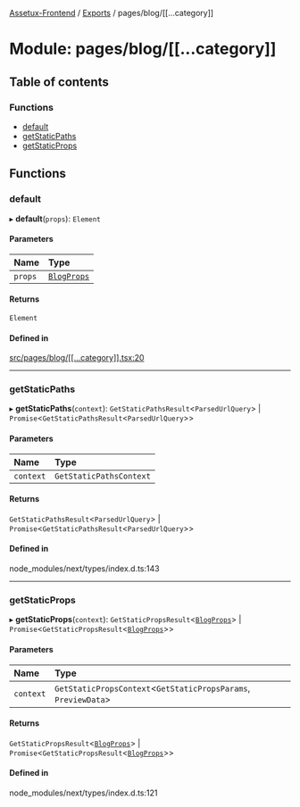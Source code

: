 [Assetux-Frontend](../README.md) / [Exports](../modules.md) / pages/blog/[[...category]]

# Module: pages/blog/[[...category]]

## Table of contents

### Functions

- [default](pages_blog______category__.md#default)
- [getStaticPaths](pages_blog______category__.md#getstaticpaths)
- [getStaticProps](pages_blog______category__.md#getstaticprops)

## Functions

### default

▸ **default**(`props`): `Element`

#### Parameters

| Name | Type |
| :------ | :------ |
| `props` | [`BlogProps`](components_blog_blog.md#blogprops) |

#### Returns

`Element`

#### Defined in

[src/pages/blog/[[...category]].tsx:20](https://github.com/ASSETUX/frontend/blob/9a68660/src/pages/blog/[[...category]].tsx#L20)

___

### getStaticPaths

▸ **getStaticPaths**(`context`): `GetStaticPathsResult`<`ParsedUrlQuery`\> \| `Promise`<`GetStaticPathsResult`<`ParsedUrlQuery`\>\>

#### Parameters

| Name | Type |
| :------ | :------ |
| `context` | `GetStaticPathsContext` |

#### Returns

`GetStaticPathsResult`<`ParsedUrlQuery`\> \| `Promise`<`GetStaticPathsResult`<`ParsedUrlQuery`\>\>

#### Defined in

node_modules/next/types/index.d.ts:143

___

### getStaticProps

▸ **getStaticProps**(`context`): `GetStaticPropsResult`<[`BlogProps`](components_blog_blog.md#blogprops)\> \| `Promise`<`GetStaticPropsResult`<[`BlogProps`](components_blog_blog.md#blogprops)\>\>

#### Parameters

| Name | Type |
| :------ | :------ |
| `context` | `GetStaticPropsContext`<`GetStaticPropsParams`, `PreviewData`\> |

#### Returns

`GetStaticPropsResult`<[`BlogProps`](components_blog_blog.md#blogprops)\> \| `Promise`<`GetStaticPropsResult`<[`BlogProps`](components_blog_blog.md#blogprops)\>\>

#### Defined in

node_modules/next/types/index.d.ts:121
